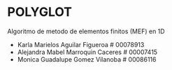 # POLYGLOT
Algoritmo de metodo de elementos finitos (MEF) en 1D

  - Karla Marielos Aguilar Figueroa # 00078913
  - Alejandra Mabel Marroquin Caceres # 00007415
  - Monica Guadalupe Gomez Vilanoba # 00086116

